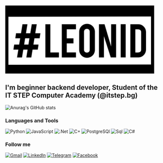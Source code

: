 [![Header](https://github.com/Leonid-Pan/Leonid-Pan/blob/main/Assets/Leonid.png)](https://github.com/Leonid-Pan)

## I'm beginner backend developer, Student of the IT STEP Computer Academy (@itstep.bg)

![Anurag's GitHub stats](https://github-readme-stats.vercel.app/api?username=leonid-pan&show_icons=true&theme=dark)

### Languages and Tools
![Python](https://img.shields.io/badge/-Python-090909?style=for-the-badge&logo=Python&logoColor=52D1DC)
![JavaScript](https://img.shields.io/badge/-JavaScript-090909?style=for-the-badge&logo=JavaScript)
![.Net](https://img.shields.io/badge/-Framework-090909?style=for-the-badge&logo=.net&logoColor=E5D3FF)
![C+](https://img.shields.io/badge/-C++-090909?style=for-the-badge&logo=C%2b%2b&logoColor=6296CC)
![PostgreSQl](https://img.shields.io/badge/-PostgreSQl-090909?style=for-the-badge&logo=PostgreSQL)
![Sql](https://img.shields.io/badge/-Sql-090909?style=for-the-badge&logo=mysql&logoColor=00ffff)
![C#](https://img.shields.io/badge/-C_%23-090909?style=for-the-badge&logo=C%2b%2b&logoColor=6296CC)

### Follow me
[![Gmail](https://img.shields.io/badge/-Gmail-090909?style=for-the-badge&logo=Gmail)](panleonid09@gmail.com)
[![LinkedIn](https://img.shields.io/badge/-LinkedIn-090909?style=for-the-badge&logo=LinkedIn&logoColor=007BB6)](https://www.linkedin.com/in/leonid-pan)
[![Telegram](https://img.shields.io/badge/-Telegram-090909?style=for-the-badge&logo=Telegram)](http://t.me/panleonid09)
[![Facebook](https://img.shields.io/badge/-Facebook-090909?style=for-the-badge&logo=facebook)](https://www.facebook.com/leonid.pan.3)
